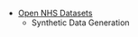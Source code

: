 - [Open NHS Datasets](https://github.com/nhs-pycom/open-source-explained/blob/main/5.open-nhs-datasets.md)
  - Synthetic Data Generation

